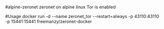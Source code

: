 #alpine-zeronet
zeronet on alpine linux
Tor is enabled

#Usage
docker run -d --name zeronet_tor --restart=always -p 43110:43110 -p 15441:15441 freemanzy/zeronet-docker
